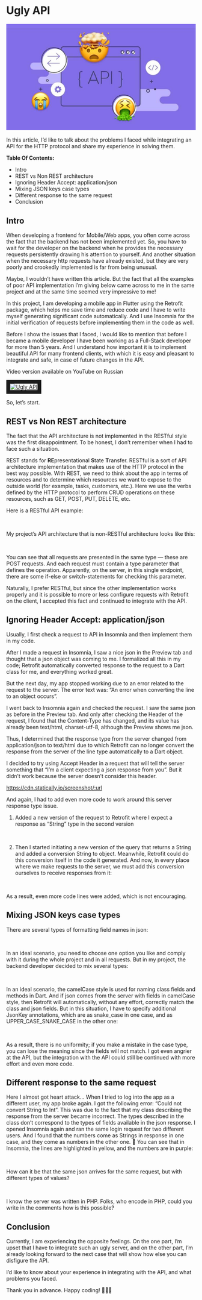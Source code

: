 # Ugly API

![alt text](https://github.com/AndrewPiterov/ugly_api/blob/main/screenshots/0_cover_final.jpg "Ugly API")

In this article, I’d like to talk about the problems I faced while integrating an API for the HTTP protocol and share my experience in solving them.

**Table Of Contents:**

* Intro
* REST vs Non REST architecture
* Ignoring Header Accept: application/json
* Mixing JSON keys case types
* Different response to the same request
* Conclusion

## Intro

When developing a frontend for Mobile/Web apps, you often come across the fact that the backend has not been implemented yet. So, you have to wait for the developer on the backend when he provides the necessary requests persistently drawing his attention to yourself. And another situation when the necessary http requests have already existed, but they are very poorly and crookedly implemented is far from being unusual.

Maybe, I wouldn’t have written this article. But the fact that all the examples of poor API implementation I’m giving below came across to me in the same project and at the same time seemed very impressive to me!

In this project, I am developing a mobile app in Flutter using the Retrofit package, which helps me save time and reduce code and I have to write myself generating significant code automatically. And I use Insomnia for the initial verification of requests before implementing them in the code as well.

Before I show the issues that I faced, I would like to mention that before I became a mobile developer I have been working as a Full-Stack developer for more than 5 years. And I understand how important it is to implement beautiful API for many frontend clients, with which it is easy and pleasant to integrate and safe, in case of future changes in the API.

Video version available on YouTube on Russian

<a href="http://www.youtube.com/watch?feature=player_embedded&v=oj-i1IBejcI" target="_blank"><img src="http://img.youtube.com/vi/oj-i1IBejcI/0.jpg" alt="Ugly API" width="240" height="180" border="10" /></a>

So, let’s start.

## REST vs Non REST architecture
The fact that the API architecture is not implemented in the RESTful style was the first disappointment. To be honest, I don’t remember when I had to face such a situation.

REST stands for **RE**presentational **S**tate **T**ransfer. RESTful is a sort of API architecture implementation that makes use of the HTTP protocol in the best way possible. With REST, we need to think about the app in terms of resources and to determine which resources we want to expose to the outside world (for example, tasks, customers, etc.). Here we use the verbs defined by the HTTP protocol to perform CRUD operations on these resources, such as GET, POST, PUT, DELETE, etc.


Here is a RESTful API example:

<image>

My project’s API architecture that is non-RESTful architecture looks like this:

<image>

You can see that all requests are presented in the same type — these are POST requests. And each request must contain a type parameter that defines the operation. Apparently, on the server, in this single endpoint, there are some if-else or switch-statements for checking this parameter.

Naturally, I prefer RESTful, but since the other implementation works properly and it is possible to more or less configure requests with Retrofit on the client, I accepted this fact and continued to integrate with the API.

## Ignoring Header Accept: application/json

Usually, I first check a request to API in Insomnia and then implement them in my code.

After I made a request in Insomnia, I saw a nice json in the Preview tab and thought that a json object was coming to me. I formalized all this in my code; Retrofit automatically converted response to the request to a Dart class for me, and everything worked great.

But the next day, my app stopped working due to an error related to the request to the server. The error text was: “An error when converting the line to an object occurs”.

I went back to Insomnia again and checked the request. I saw the same json as before in the Preview tab. And only after checking the Header of the request, I found that the Content-Type has changed, and its value has already been text/html, charset-utf-8, although the Preview shows me json.

Thus, I determined that the response type from the server changed from application/json to text/html due to which Retrofit can no longer convert the response from the server of the line type automatically to a Dart object.

I decided to try using Accept Header in a request that will tell the server something that “I’m a client expecting a json response from you”. But it didn’t work because the server doesn’t consider this header.

<https://cdn.statically.io/screenshot/:url>

And again, I had to add even more code to work around this server response type issue.

1. Added a new version of the request to Retrofit where I expect a response as “String” type in the second version

<image>

2. Then I started initiating a new version of the query that returns a String and added a conversion String to object. Meanwhile, Retrofit could do this conversion itself in the code it generated. And now, in every place where we make requests to the server, we must add this conversion ourselves to receive responses from it:

<image>

As a result, even more code lines were added, which is not encouraging.


## Mixing JSON keys case types

There are several types of formatting field names in json:

<image>

In an ideal scenario, you need to choose one option you like and comply with it during the whole project and in all requests. But in my project, the backend developer decided to mix several types:

<image>

In an ideal scenario, the camelCase style is used for naming class fields and methods in Dart. And if json comes from the server with fields in camelCase style, then Retrofit will automatically, without any effort, correctly match the class and json fields. But in this situation, I have to specify additional JsonKey annotations, which are as snake_case in one case, and as UPPER_CASE_SNAKE_CASE in the other one:

<image>

As a result, there is no uniformity; if you make a mistake in the case type, you can lose the meaning since the fields will not match. I got even angrier at the API, but the integration with the API could still be continued with more effort and even more code.

## Different response to the same request

Here I almost got heart attack… When I tried to log into the app as a different user, my app broke again. I got the following error: “Could not convert String to Int”. This was due to the fact that my class describing the response from the server became incorrect. The types described in the class don’t correspond to the types of fields available in the json response. I opened Insomnia again and ran the same login request for two different users. And I found that the numbers come as Strings in response in one case, and they come as numbers in the other one. 🤯 You can see that in Insomnia, the lines are highlighted in yellow, and the numbers are in purple:

<image>

How can it be that the same json arrives for the same request, but with different types of values?

<image>

I know the server was written in PHP. Folks, who encode in PHP, could you write in the comments how is this possible?

## Conclusion

Currently, I am experiencing the opposite feelings. On the one part, I’m upset that I have to integrate such an ugly server, and on the other part, I’m already looking forward to the next case that will show how else you can disfigure the API.

I’d like to know about your experience in integrating with the API, and what problems you faced.

Thank you in advance. Happy coding! 👨🏻‍💻